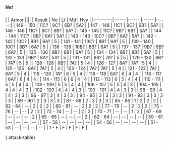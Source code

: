 ##### Net

|      |   Armor   ||||
|   Result   |   No   |   Lt   |   Md   |   Hvy   |
|:--------:|:-----:|:-----:|:-----:|:-----:|
| 149 - 150 | 11C? | 9C? | 6B? | 5A? |
| 147 - 148 | 11C? | 9C? | 6B? | 5A? |
| 146 - 146 | 11C? | 9C? | 6B? | 5A? |
| 145 - 145 | 11C? | 9B? | 6B? | 5A? |
| 144 - 144 | 11C? | 9B? | 6A? | 5A? |
| 143 - 143 | 10C? | 9B? | 6A? | 5A? |
| 142 - 142 | 10C? | 9B? | 6A? | 5 |
| 141 - 141 | 10C? | 8B? | 6A? | 5 |
| 139 - 140 | 10C? | 8B? | 6A? | 5 |
| 138 - 138 | 10B? | 8B? | 6A? | 5 |
| 137 - 137 | 9B? | 8B? | 6A? | 5 |
| 135 - 136 | 9B? | 8B? | 6A? | 5 |
| 134 - 134 | 9B? | 8B? | 5A? | 5 |
| 132 - 133 | 9B? | 8A? | 5A? | 5 |
| 131 - 131 | 9B? | 7A? | 5 | 5 |
| 129 - 130 | 8B? | 7A? | 5 | 5 |
| 128 - 128 | 8B? | 7A? | 5 | 4 |
| 126 - 127 | 8A? | 7A? | 5 | 4 |
| 125 - 125 | 8A? | 7A? | 5 | 4 |
| 123 - 124 | 7A? | 7A? | 5 | 4 |
| 121 - 122 | 7A? | 6A? | 5 | 4 |
| 119 - 120 | 7A? | 6 | 5 | 4 |
| 118 - 118 | 6A? | 6 | 4 | 4 |
| 116 - 117 | 6A? | 6 | 4 | 4 |
| 114 - 115 | 6 | 6 | 4 | 4 |
| 112 - 113 | 6 | 5 | 4 | 4 |
| 110 - 111 | 5 | 5 | 4 | 4 |
| 108 - 109 | 5 | 5 | 4 | 4 |
| 106 - 107 | 5 | 5 | 4 | 3 |
| 104 - 105 | 4 | 4 | 4 | 3 |
| 102 - 103 | 4 | 4 | 4 | 3 |
| 100 - 101 | 4 | 4 | 3 | 3 |
| 98 - 99 | 4 | 4 | 3 | 3 |
| 96 - 97 | 3 | 4 | 3 | 3 |
| 94 - 95 | 3 | 3 | 3 | 3 |
| 91 - 93 | 3 | 3 | 3 | 3 |
| 89 - 90 | 2 | 3 | 3 | 3 |
| 87 - 88 | 2 | 3 | 3 | 3 |
| 85 - 86 | 1 | 2 | 2 | 2 |
| 82 - 84 | --  | 2 | 2 | 2 |
| 80 - 81 | --  | 2 | 2 | 2 |
| 77 - 79 | --  | 2 | 2 | 2 |
| 75 - 76 | --  | --  | 2 | 2 |
| 72 - 74 | --  | --  | 2 | 2 |
| 70 - 71 | --  | --  | 1 | 2 |
| 67 - 69 | --  | --  | --  | 2 |
| 65 - 66 | --  | --  | --  | 2 |
| 62 - 64 | --  | --  | --  | --  |
| 59 - 61 | --  | --  | --  | --  |
| 57 - 58 | --  | --  | --  | --  |
| 54 - 56 | --  | --  | --  | --  |
| 51 - 53 | --  | --  | --  | --  |
| 1 - F | F | F | F | F |

{.attack-table}
